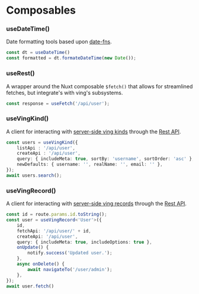 # Composables

### useDateTime()
Date formatting tools based upon [date-fns](https://date-fns.org/).
```ts
const dt = useDateTime()
const formatted = dt.formateDateTime(new Date());
```

### useRest()
A wrapper around the Nuxt composable `$fetch()` that allows for streamlined fetches, but integrate's with ving's subsystems.

```ts
const response = useFetch('/api/user');
```

### useVingKind()
A client for interacting with [server-side ving kinds](/ving/server/ving-record#kind-api) through the [Rest API](/ving/rest).

```ts
const users = useVingKind({
    listApi : '/api/user',
    createApi : '/api/user',
    query: { includeMeta: true, sortBy: 'username', sortOrder: 'asc' },
    newDefaults: { username: '', realName: '', email: '' },
});
await users.search();
```

### useVingRecord()
A client for interacting with [server-side ving records](/ving/server/ving-record#record-api) through the [Rest API](/ving/rest).

```ts
const id = route.params.id.toString();
const user = useVingRecord<'User'>({
    id,
    fetchApi: '/api/user/' + id,
    createApi: '/api/user',
    query: { includeMeta: true, includeOptions: true },
    onUpdate() {
        notify.success('Updated user.');
    },
    async onDelete() {
        await navigateTo('/user/admin');
    },
});
await user.fetch()
```
